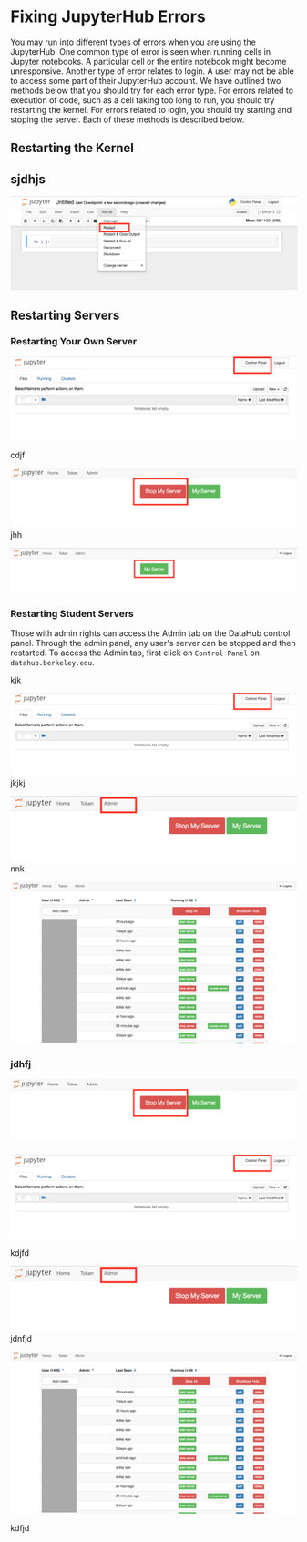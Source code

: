 # Fixing JupyterHub Errors

You may run into different types of errors when you are using the JupyterHub. One common type of error is seen when running cells in Jupyter notebooks. A particular cell or the entire notebook might become unresponsive. Another type of error relates to login. A user may not be able to access some part of their JupyterHub account. We have outlined two methods below that you should try for each error type. For errors related to execution of code, such as a cell taking too long to run, you should try restarting the kernel. For errors related to login, you should try starting and stoping the server. Each of these methods is described below.

## Restarting the Kernel

## sjdhjs

![](/assets/restart-kernel.png)

## Restarting Servers

### Restarting Your Own Server

![](/assets/control-link.png)

cdjf

![](/assets/stop-my-server.png)jhh

![](/assets/start-my-server.png)

### Restarting Student Servers

Those with admin rights can access the Admin tab on the DataHub control panel. Through the admin panel, any user's server can be stopped and then restarted. To access the Admin tab, first click on `Control Panel` on `datahub.berkeley.edu`.

kjk

![](/assets/control-link.png)jkjkj

![](/assets/admin-link.png)nnk

![](/assets/admin-panel.png)

### jdhfj

![](/assets/stop-my-server.png)

### 

![](/assets/control-link.png)

kdjfd

![](/assets/admin-link.png)jdnfjd

![](/assets/admin-panel.png)

kdfjd

